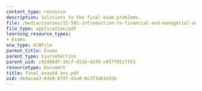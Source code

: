 ```yaml
---
content_type: resource
description: Solutions to the final exam problems.
file: /media/courses/15-501-introduction-to-financial-and-managerial-accounting-spring-2004/de8acaa36de86f97d1a88c3f3a61e55b_final_exas04_ans.pdf
file_type: application/pdf
learning_resource_types:
- Exams
ocw_type: OCWFile
parent_title: Exams
parent_type: CourseSection
parent_uid: c92d66d7-30cf-451b-d3f6-c6577951ffd3
resourcetype: Document
title: final_exas04_ans.pdf
uid: de8acaa3-6de8-6f97-d1a8-8c3f3a61e55b
---
```

